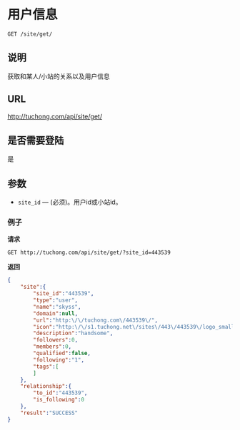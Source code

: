 # 用户信息

    GET /site/get/

## 说明
获取和某人/小站的关系以及用户信息

## URL
http://tuchong.com/api/site/get/

## 是否需要登陆
是

## 参数

- `site_id` — (必须)。用户id或小站id。

### 例子
**请求**

    GET http://tuchong.com/api/site/get/?site_id=443539

**返回**
``` json
{
    "site":{
        "site_id":"443539",
        "type":"user",
        "name":"skyss",
        "domain":null,
        "url":"http:\/\/tuchong.com\/443539\/",
        "icon":"http:\/\/s1.tuchong.net\/sites\/443\/443539\/logo_small.jpg?1",
        "description":"handsome",
        "followers":0,
        "members":0,
        "qualified":false,
        "following":"1",
        "tags":[
        ]
    },
    "relationship":{
        "to_id":"443539",
        "is_following":0
    },
    "result":"SUCCESS"
}
```

